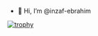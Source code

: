 - 👋 Hi, I’m @inzaf-ebrahim

[![trophy](https://github-profile-trophy.vercel.app/?username=inzaf-ebrahim)](https://github.com/ryo-ma/github-profile-trophy)
<!---
inzaf-ebrahim/inzaf-ebrahim is a ✨ special ✨ repository because its `README.md` (this file) appears on your GitHub profile.
You can click the Preview link to take a look at your changes.
--->
